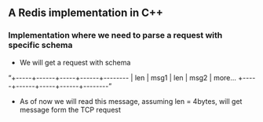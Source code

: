 ## A Redis implementation in C++

### Implementation where we need to parse a request with specific schema

- We will get a request with schema

“+-----+------+-----+------+--------
| len | msg1 | len | msg2 | more...
+-----+------+-----+------+--------”

- As of now we will read this message, assuming len = 4bytes, will get message form the TCP request